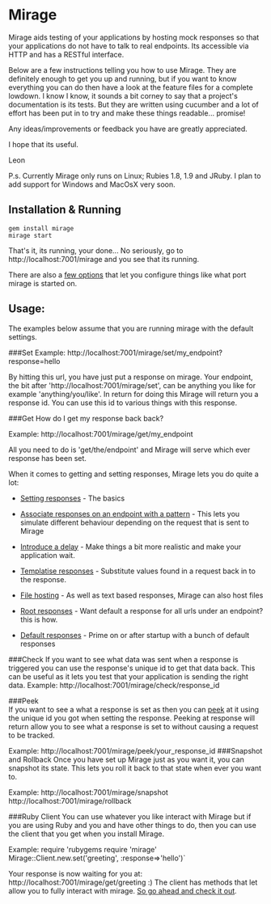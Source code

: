 Mirage
======
Mirage aids testing of your applications by hosting mock responses so that your applications do not have to talk to real endpoints. Its accessible via HTTP and has a RESTful interface.  
 
Below are a few instructions telling you how to use Mirage. They are definitely enough to get you up and running, but if you want to know everything you 
can do then have a look at the feature files for a complete lowdown. I know I know, it sounds a bit corney to say that a project's documentation is its tests. But they are written using
cucumber and a lot of effort has been put in to try and make these things readable... promise!  

Any ideas/improvements or feedback you have are greatly appreciated.

I hope that its useful. 

Leon

P.s. Currently Mirage only runs on Linux; Rubies 1.8, 1.9 and JRuby. I plan to add support for Windows and MacOsX very soon.

Installation & Running
----------------------

`gem install mirage`  
`mirage start`  
    
That's it, its running, your done... No seriously, go to http://localhost:7001/mirage and you see that its running.

There are also a [few options](https://github.com/lashd/mirage/blob/master/features/command_line_iterface.feature) that let you configure things like what port mirage is started on.

Usage:
------
The examples below assume that you are running mirage with the default settings.

###Set
Example:
    http://localhost:7001/mirage/set/my_endpoint?response=hello  

By hitting this url, you have just put a response on mirage. Your endpoint, the bit after 'http://localhost:7001/mirage/set', can be anything you like for example 'anything/you/like'. In return for
  doing this Mirage will return you a response id. You can use this id to various things with this response.

###Get
How do I get my response back back?

Example:
    http://localhost:7001/mirage/get/my_endpoint  
  
All you need to do is 'get/the/endpoint' and Mirage will serve which ever response has been set.  

When it comes to getting and setting responses, Mirage lets you do quite a lot:
  
 * [Setting responses](https://github.com/lashd/mirage/blob/master/features/setting_responses.feature) - The basics

 * [Associate responses on an endpoint with a pattern](https://github.com/lashd/mirage/blob/master/features/setting_responses_with_pattern_matching.feature) - This lets you simulate different behaviour depending on the request that is sent to Mirage
 
 * [Introduce a delay](https://github.com/lashd/mirage/blob/master/features/setting_responses_with_a_delay.feature) - Make things a bit more realistic and make your application wait.
   
 * [Templatise responses](https://github.com/lashd/mirage/blob/master/features/response_templates.feature) - Substitute values found in a request back in to the response.
  
 * [File hosting](https://github.com/lashd/mirage/blob/master/features/file_hosting.feature) - As well as text based responses, Mirage can also host files
 
 * [Root responses](https://github.com/lashd/mirage/blob/master/features/root_responses.feature) - Want default a response for all urls under an endpoint? this is how.
 
 * [Default responses](https://github.com/lashd/mirage/blob/master/features/default_responses.feature) - Prime on or after startup with a bunch of default responses  
     
 
###Check
If you want to see what data was sent when a response is triggered you can use the response's unique id to get that data back. This can be useful as it lets you test that your application is sending the right data.
Example:
    http://localhost:7001/mirage/check/response_id

###Peek  
If you want to see a what a response is set as then you can [peek](https://github.com/lashd/mirage/blob/master/features/peeking_at_response.feature) at it using the unique id you got when setting the response.
Peeking at response will return allow you to see what a response is set to without causing a request to be tracked.

Example:
    http://localhost:7001/mirage/peek/your_response_id
###Snapshot and Rollback
Once you have set up Mirage just as you want it, you can snapshot its state. This lets you roll it back to that state when ever you want to.

Example:
    http://localhost:7001/mirage/snapshot
    http://localhost:7001/mirage/rollback  

###Ruby Client
You can use whatever you like interact with Mirage but if you are using Ruby and you and have other things to do, then you can use 
the client that you get when you install Mirage.
  
Example:
    require 'rubygems
    require 'mirage'
    Mirage::Client.new.set('greeting', :response=>'hello')` 

Your response is now waiting for you at: http://localhost:7001/mirage/get/greeting :)
The client has methods that let allow you to fully interact with mirage. [So go ahead and check it out](https://github.com/lashd/mirage/tree/master/features/client).  

